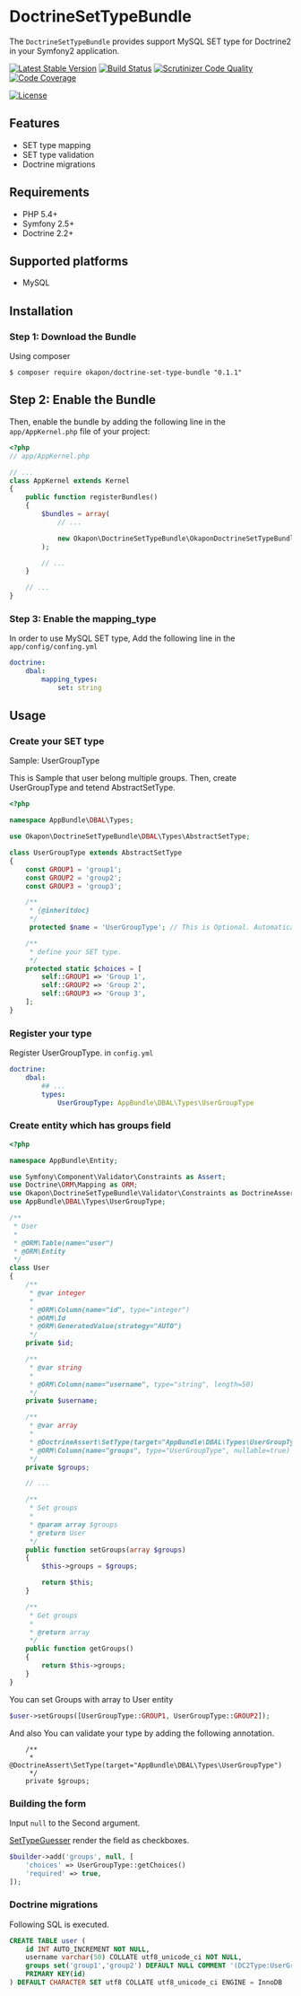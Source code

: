 DoctrineSetTypeBundle
=====================

The `DoctrineSetTypeBundle` provides support MySQL SET type for Doctrine2 in your Symfony2 application.

[![Latest Stable Version](https://poser.pugx.org/okapon/doctrine-set-type-bundle/v/stable.svg)](https://packagist.org/packages/okapon/doctrine-set-type-bundle)
[![Build Status](https://travis-ci.org/okapon/DoctrineSetTypeBundle.svg?branch=master)](https://travis-ci.org/okapon/DoctrineSetTypeBundle)
[![Scrutinizer Code Quality](https://scrutinizer-ci.com/g/okapon/DoctrineSetTypeBundle/badges/quality-score.png?b=master)](https://scrutinizer-ci.com/g/okapon/DoctrineSetTypeBundle/?branch=master)
[![Code Coverage](https://scrutinizer-ci.com/g/okapon/DoctrineSetTypeBundle/badges/coverage.png?b=master)](https://scrutinizer-ci.com/g/okapon/DoctrineSetTypeBundle/?branch=master)

[![License](https://poser.pugx.org/okapon/doctrine-set-type-bundle/license.svg)](https://packagist.org/packages/okapon/doctrine-set-type-bundle)

## Features

* SET type mapping
* SET type validation
* Doctrine migrations

## Requirements

* PHP 5.4+
* Symfony 2.5+
* Doctrine 2.2+

## Supported platforms

* MySQL

## Installation

### Step 1: Download the Bundle

Using composer

```
$ composer require okapon/doctrine-set-type-bundle "0.1.1"
```

## Step 2: Enable the Bundle

Then, enable the bundle by adding the following line in the `app/AppKernel.php`
file of your project:

```php
<?php
// app/AppKernel.php

// ...
class AppKernel extends Kernel
{
    public function registerBundles()
    {
        $bundles = array(
            // ...

            new Okapon\DoctrineSetTypeBundle\OkaponDoctrineSetTypeBundle(),
        );

        // ...
    }

    // ...
}
```

### Step 3: Enable the mapping_type

In order to use MySQL SET type, Add the following line in the `app/config/confing.yml`


```yml
doctrine:
    dbal:
        mapping_types:
            set: string
```

## Usage

### Create your SET type

Sample: UserGroupType

This is Sample that user belong multiple groups.
Then, create UserGroupType and tetend AbstractSetType.

```php
<?php

namespace AppBundle\DBAL\Types;

use Okapon\DoctrineSetTypeBundle\DBAL\Types\AbstractSetType;

class UserGroupType extends AbstractSetType
{
    const GROUP1 = 'group1';
    const GROUP2 = 'group2';
    const GROUP3 = 'group3';

    /**
     * {@inheritdoc}
     */
     protected $name = 'UserGroupType'; // This is Optional. Automatically registered shord class name. 

    /**
     * define your SET type.
     */
    protected static $choices = [
        self::GROUP1 => 'Group 1',
        self::GROUP2 => 'Group 2',
        self::GROUP3 => 'Group 3',
    ];
}
```

### Register your type

Register UserGroupType. in `config.yml`

```yml
doctrine:
    dbal:
        ## ...
        types:
            UserGroupType: AppBundle\DBAL\Types\UserGroupType
```

###  Create entity which has groups field

```php
<?php

namespace AppBundle\Entity;

use Symfony\Component\Validator\Constraints as Assert;
use Doctrine\ORM\Mapping as ORM;
use Okapon\DoctrineSetTypeBundle\Validator\Constraints as DoctrineAssert;
use AppBundle\DBAL\Types\UserGroupType;

/**
 * User
 *
 * @ORM\Table(name="user")
 * @ORM\Entity
 */
class User
{
    /**
     * @var integer
     *
     * @ORM\Column(name="id", type="integer")
     * @ORM\Id
     * @ORM\GeneratedValue(strategy="AUTO")
     */
    private $id;

    /**
     * @var string
     *
     * @ORM\Column(name="username", type="string", length=50)
     */
    private $username;

    /**
     * @var array 
     *
     * @DoctrineAssert\SetType(target="AppBundle\DBAL\Types\UserGroupType")
     * @ORM\Column(name="groups", type="UserGroupType", nullable=true) // mapping_type
     */
    private $groups;

    // ...

    /**
     * Set groups
     *
     * @param array $groups
     * @return User
     */
    public function setGroups(array $groups)
    {
        $this->groups = $groups;

        return $this;
    }

    /**
     * Get groups
     *
     * @return array
     */
    public function getGroups()
    {
        return $this->groups;
    }
}
```

You can set Groups with array to User entity

```php
$user->setGroups([UserGroupType::GROUP1, UserGroupType::GROUP2]);
```

And also You can validate your type by adding the following annotation.

```
    /**
     * @DoctrineAssert\SetType(target="AppBundle\DBAL\Types\UserGroupType")
     */
    private $groups;
```

### Building the form

Input `null` to the Second argument.

[SetTypeGuesser](https://github.com/okapon/DoctrineSetTypeBundle/blob/master/Form/Guess/SetTypeGuesser.php) render the field as checkboxes.

```php
$builder->add('groups', null, [
    'choices' => UserGroupType::getChoices()
    'required' => true,
]);
```

### Doctrine migrations

Following SQL is executed.

```sql
CREATE TABLE user (
    id INT AUTO_INCREMENT NOT NULL,
    username varchar(50) COLLATE utf8_unicode_ci NOT NULL,
    groups set('group1','group2') DEFAULT NULL COMMENT '(DC2Type:UserGroupType)',
    PRIMARY KEY(id)
) DEFAULT CHARACTER SET utf8 COLLATE utf8_unicode_ci ENGINE = InnoDB
```
